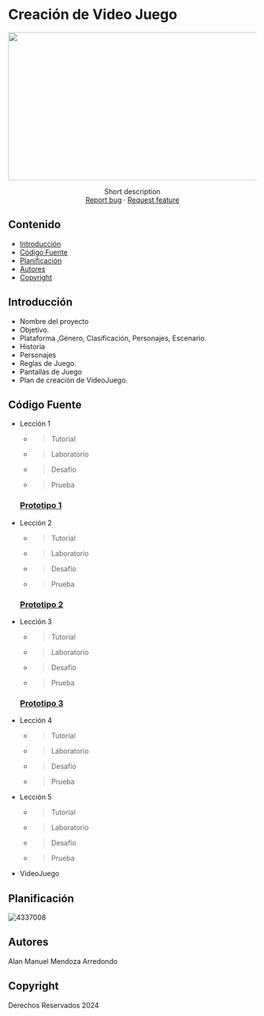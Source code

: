 # Creación de Video Juego
<p align="center">
    <img src="https://i0.wp.com/www.silviagaliana.com/wp-content/uploads/2014/04/Fondo-Super-Mario-para-Twitter.jpg?resize=1024%2C341" alt="Logo" width=1200 height=300>

  <p align="center">
    Short description
    <br>
    <a href="https://reponame/issues/new?template=bug.md">Report bug</a>
    ·
    <a href="https://reponame/issues/new?template=feature.md&labels=feature">Request feature</a>
  </p>
</p>


## Contenido

- [Introducción](#introducción)
- [Código Fuente](#código-fuente)
- [Planificación](#planificación)
- [Autores](#autores)
- [Copyright](#copyright)


## Introducción

- Nombre del proyecto
- Objetivo.
- Plataforma ,Género, Clasificación, Personajes, Escenario.
- Historia
- Personajes
- Reglas de Juego.
- Pantallas de Juego
- Plan de creación de VideoJuego.

## Código Fuente

* Lección 1
  * > Tutorial
  * > Laboratorio
  * > Desafío
  * > Prueba
  ### [Prototipo 1](https://github.com/AMendoza117/Creaci-n-de-videojuegos/tree/main/Prototipo1)
* Lección 2
  * > Tutorial
  * > Laboratorio
  * > Desafío
  * > Prueba
  ### [Prototipo 2](https://github.com/AMendoza117/Creaci-n-de-videojuegos/tree/main/Prototipo2)
* Lección 3
  * > Tutorial
  * > Laboratorio
  * > Desafío
  * > Prueba
  ### [Prototipo 3](https://github.com/AMendoza117/Creaci-n-de-videojuegos/tree/main/Prototipo3)
* Lección 4
  * > Tutorial
  * > Laboratorio
  * > Desafío
  * > Prueba
* Lección 5
  * > Tutorial
  * > Laboratorio
  * > Desafío
  * > Prueba
* VideoJuego

## Planificación

![4337008](https://user-images.githubusercontent.com/8560750/195951617-083a7e4d-323d-47b5-8e5e-529ded31bc06.jpg)

## Autores
Alan Manuel Mendoza Arredondo

## Copyright
Derechos Reservados 2024
